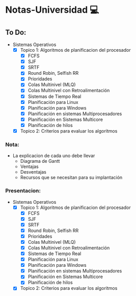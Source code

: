 # Notas-Universidad :computer:

## To Do:
- Sistemas Operativos
  - [x] Topico 1: Algoritmos de planificacion del procesador
    - [x] FCFS
    - [x] SJF
    - [x] SRTF
    - [x] Round Robin, Selfish RR
    - [x] Prioridades 
    - [x] Colas Multinivel (MLQ)
    - [x] Colas Multinivel con Retroalimentación
    - [x] Sistemas de Tiempo Real
    - [x] Planificación para Linux
    - [x] Planificación para Windows
    - [x] Planificación en sistemas Multiprocesadores
    - [x] Planificación en Sistemas Multicore
    - [x] Planificación de hilos
  - [x] Topico 2: Criterios para evaluar los algoritmos

### Nota: 
- La explicacion de cada uno debe llevar
  - Diagrama de Gantt
  - Ventajas
  - Desventajas
  - Recursos que se necesitan para su implantación

### Presentacion:
- Sistemas Operativos
  - [x] Topico 1: Algoritmos de planificacion del procesador
    - [x] FCFS
    - [x] SJF
    - [x] SRTF
    - [x] Round Robin, Selfish RR
    - [x] Prioridades 
    - [x] Colas Multinivel (MLQ)
    - [x] Colas Multinivel con Retroalimentación
    - [x] Sistemas de Tiempo Real
    - [x] Planificación para Linux
    - [x] Planificación para Windows
    - [x] Planificación en sistemas Multiprocesadores
    - [x] Planificación en Sistemas Multicore
    - [x] Planificación de hilos
  - [x] Topico 2: Criterios para evaluar los algoritmos